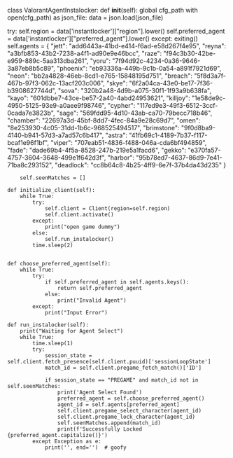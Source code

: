 class ValorantAgentInstalocker:
 def __init__(self):
 global cfg_path
 with open(cfg_path) as json_file:
 data = json.load(json_file)

 try:
 self.region = data['instantlocker']["region"].lower()
 self.preferred_agent =  data['instantlocker']["preferred_agent"].lower()
        except:
            exiting()
        self.agents = {
            "jett": "add6443a-41bd-e414-f6ad-e58d267f4e95",
            "reyna": "a3bfb853-43b2-7238-a4f1-ad90e9e46bcc",
            "raze": "f94c3b30-42be-e959-889c-5aa313dba261",
            "yoru": "7f94d92c-4234-0a36-9646-3a87eb8b5c89",
            "phoenix": "eb93336a-449b-9c1b-0a54-a891f7921d69",
            "neon": "bb2a4828-46eb-8cd1-e765-15848195d751",
            "breach": "5f8d3a7f-467b-97f3-062c-13acf203c006",
            "skye": "6f2a04ca-43e0-be17-7f36-b3908627744d",
            "sova": "320b2a48-4d9b-a075-30f1-1f93a9b638fa",
            "kayo": "601dbbe7-43ce-be57-2a40-4abd24953621",
            "killjoy": "1e58de9c-4950-5125-93e9-a0aee9f98746",
            "cypher": "117ed9e3-49f3-6512-3ccf-0cada7e3823b",
            "sage": "569fdd95-4d10-43ab-ca70-79becc718b46",
            "chamber": "22697a3d-45bf-8dd7-4fec-84a9e28c69d7",
            "omen": "8e253930-4c05-31dd-1b6c-968525494517",
            "brimstone": "9f0d8ba9-4140-b941-57d3-a7ad57c6b417",
            "astra": "41fb69c1-4189-7b37-f117-bcaf1e96f1bf",
            "viper": "707eab51-4836-f488-046a-cda6bf494859",
            "fade": "dade69b4-4f5a-8528-247b-219e5a1facd6",
            "gekko": "e370fa57-4757-3604-3648-499e1f642d3f",
            "harbor": "95b78ed7-4637-86d9-7e41-71ba8c293152",
            "deadlock": "cc8b64c8-4b25-4ff9-6e7f-37b4da43d235"
        }
 
        self.seenMatches = []
 
    def initialize_client(self):
        while True:
            try:
                self.client = Client(region=self.region)
                self.client.activate()
            except:
                print("open game dummy")
            else:
                self.run_instalocker()
            time.sleep(2)
 
 
    def choose_preferred_agent(self):
        while True:
            try:
                if self.preferred_agent in self.agents.keys():
                    return self.preferred_agent
                else:
                    print("Invalid Agent")
            except:
                print("Input Error")
 
    def run_instalocker(self):
        print("Waiting for Agent Select")
        while True:
            time.sleep(1)
            try:
                session_state = self.client.fetch_presence(self.client.puuid)['sessionLoopState']
                match_id = self.client.pregame_fetch_match()['ID']
 
                if session_state == "PREGAME" and match_id not in self.seenMatches:
                    print('Agent Select Found')
                    preferred_agent = self.choose_preferred_agent()
                    agent_id = self.agents[preferred_agent]
                    self.client.pregame_select_character(agent_id)
                    self.client.pregame_lock_character(agent_id)
                    self.seenMatches.append(match_id)
                    print(f'Successfully Locked {preferred_agent.capitalize()}')
            except Exception as e:
                print('', end='')  # goofy
